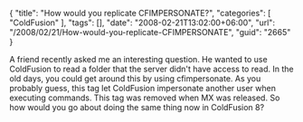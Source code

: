 {
	"title": "How would you replicate CFIMPERSONATE?",
	"categories": [
		"ColdFusion"
	],
	"tags": [],
	"date": "2008-02-21T13:02:00+06:00",
	"url": "/2008/02/21/How-would-you-replicate-CFIMPERSONATE",
	"guid": "2665"
}

A friend recently asked me an interesting question. He wanted to use ColdFusion to read a folder that the server didn't have access to read. In the old days, you could get around this by using cfimpersonate. As you probably guess, this tag let ColdFusion impersonate another user when executing commands. This tag was removed when MX was released. So how would you go about doing the same thing now in ColdFusion 8?